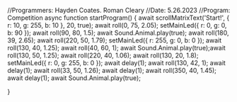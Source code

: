 //Programmers: Hayden Coates. Roman Cleary
//Date: 5.26.2023 
//Program: Competition 
async function startProgram() { 
await scrollMatrixText('Start!', { r: 10, g: 255, b: 10 }, 20, true); 
await roll(0, 75, 2.05); 
setMainLed({ r: 0, g: 0, b: 90 }); 
await roll(90, 80, 1.5); await Sound.Animal.play(true); 
await roll(180, 39, 2.65); await roll(220, 50, 1.79); 
setMainLed({ r: 255, g: 0, b: 0 });
await roll(130, 40, 1.25); await roll(40, 60, 1);
await Sound.Animal.play(true);await roll(130, 50, 1.25); 
await roll(220, 40, 1.06); await roll(130, 20, 1.8); 
setMainLed({ r: 0, g: 255, b: 0 });
await delay(1);
await roll(130, 42, 1);
await delay(1);
await roll(33, 50, 1.26);
await delay(1);
await roll(350, 40, 1.45);
await delay(1);
await Sound.Animal.play(true);

}

